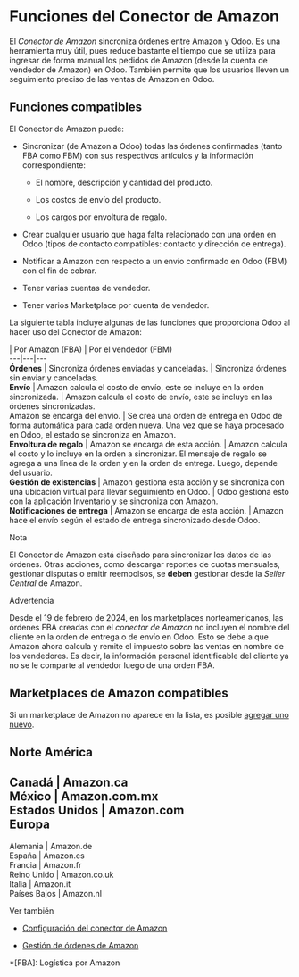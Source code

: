 # Funciones del Conector de Amazon

El _Conector de Amazon_ sincroniza órdenes entre Amazon y Odoo. Es una
herramienta muy útil, pues reduce bastante el tiempo que se utiliza para
ingresar de forma manual los pedidos de Amazon (desde la cuenta de vendedor de
Amazon) en Odoo. También permite que los usuarios lleven un seguimiento
preciso de las ventas de Amazon en Odoo.

## Funciones compatibles

El Conector de Amazon puede:

  * Sincronizar (de Amazon a Odoo) todas las órdenes confirmadas (tanto FBA como FBM) con sus respectivos artículos y la información correspondiente:

    * El nombre, descripción y cantidad del producto.

    * Los costos de envío del producto.

    * Los cargos por envoltura de regalo.

  * Crear cualquier usuario que haga falta relacionado con una orden en Odoo (tipos de contacto compatibles: contacto y dirección de entrega).

  * Notificar a Amazon con respecto a un envío confirmado en Odoo (FBM) con el fin de cobrar.

  * Tener varias cuentas de vendedor.

  * Tener varios Marketplace por cuenta de vendedor.

La siguiente tabla incluye algunas de las funciones que proporciona Odoo al
hacer uso del Conector de Amazon:

| Por Amazon (FBA) | Por el vendedor (FBM)  
---|---|---  
**Órdenes** | Sincroniza órdenes enviadas y canceladas. | Sincroniza órdenes sin enviar y canceladas.  
**Envío** | Amazon calcula el costo de envío, este se incluye en la orden sincronizada. | Amazon calcula el costo de envío, este se incluye en las órdenes sincronizadas.  
Amazon se encarga del envío. | Se crea una orden de entrega en Odoo de forma automática para cada orden nueva. Una vez que se haya procesado en Odoo, el estado se sincroniza en Amazon.  
**Envoltura de regalo** | Amazon se encarga de esta acción. | Amazon calcula el costo y lo incluye en la orden a sincronizar. El mensaje de regalo se agrega a una línea de la orden y en la orden de entrega. Luego, depende del usuario.  
**Gestión de existencias** | Amazon gestiona esta acción y se sincroniza con una ubicación virtual para llevar seguimiento en Odoo. | Odoo gestiona esto con la aplicación Inventario y se sincroniza con Amazon.  
**Notificaciones de entrega** | Amazon se encarga de esta acción. | Amazon hace el envío según el estado de entrega sincronizado desde Odoo.  
  
Nota

El Conector de Amazon está diseñado para sincronizar los datos de las órdenes.
Otras acciones, como descargar reportes de cuotas mensuales, gestionar
disputas o emitir reembolsos, se **deben** gestionar desde la _Seller Central_
de Amazon.

Advertencia

Desde el 19 de febrero de 2024, en los marketplaces norteamericanos, las
órdenes FBA creadas con el _conector de Amazon_ no incluyen el nombre del
cliente en la orden de entrega o de envío en Odoo. Esto se debe a que Amazon
ahora calcula y remite el impuesto sobre las ventas en nombre de los
vendedores. Es decir, la información personal identificable del cliente ya no
se le comparte al vendedor luego de una orden FBA.

## Marketplaces de Amazon compatibles

Si un marketplace de Amazon no aparece en la lista, es posible [agregar uno
nuevo](setup.html#amazon-add-new-marketplace).

**Norte América**  
---  
Canadá | Amazon.ca  
México | Amazon.com.mx  
Estados Unidos | Amazon.com  
**Europa**  
---  
Alemania | Amazon.de  
España | Amazon.es  
Francia | Amazon.fr  
Reino Unido | Amazon.co.uk  
Italia | Amazon.it  
Países Bajos | Amazon.nl  
  
Ver también

  * [Configuración del conector de Amazon](setup.html)

  * [Gestión de órdenes de Amazon](manage.html)

  *[FBA]: Logística por Amazon


